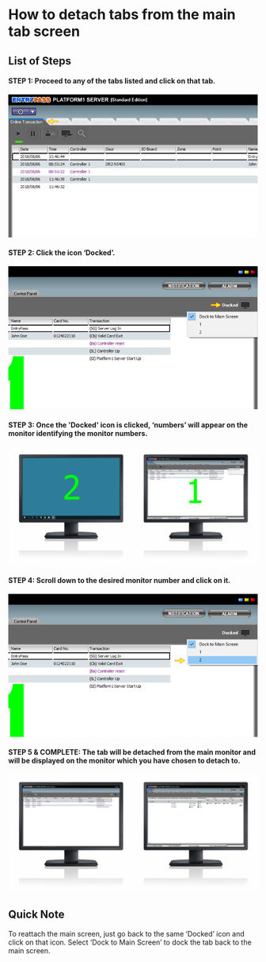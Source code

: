 # How to detach tabs from the main tab screen

## List of Steps

#### STEP 1: Proceed to any of the tabs listed and click on that tab.

![](../.gitbook/assets/untitled1%20%2813%29.png)



#### STEP 2: Click the icon ‘Docked’.

![](../.gitbook/assets/untitled4%20%286%29.png)



#### STEP 3: Once the 'Docked' icon is clicked, ‘numbers’ will appear on the monitor identifying the monitor numbers.

![](../.gitbook/assets/untitled5%20%2812%29.png)



#### STEP 4: Scroll down to the desired monitor number and click on it.

![](../.gitbook/assets/untitled6%20%2810%29.png)



#### STEP 5 & COMPLETE: The tab will be detached from the main monitor and will be displayed on the monitor which you have chosen to detach to.

![](../.gitbook/assets/untitled8%20%288%29.png)

## Quick Note

To reattach the main screen, just go back to the same ‘Docked’ icon and click on that icon. Select ‘Dock to Main Screen’ to dock the tab back to the main screen.

